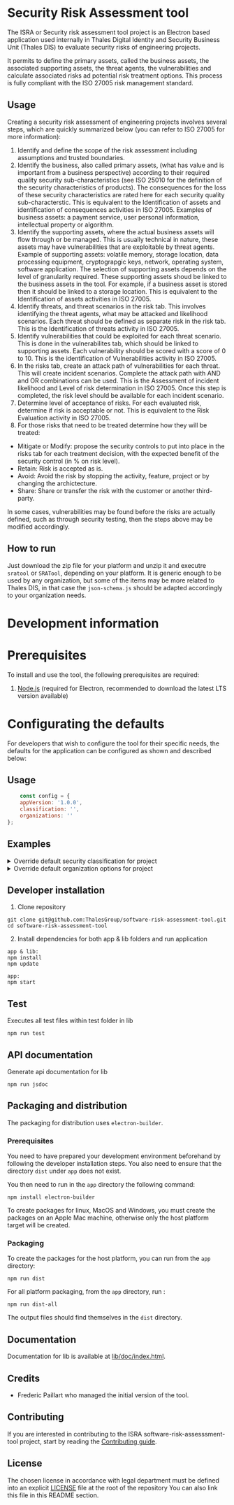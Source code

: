# Security Risk Assessment tool

The ISRA or Security risk assessment tool project is an Electron based application used internally in Thales Digital Identity and Security Business Unit (Thales DIS) to evaluate security risks of engineering projects. 

It permits to define the primary assets, called the business assets, the associated supporting assets, the threat agents, the vulnerabilities and calculate associated risks ad potential risk treatment options. This process is fully compliant with the ISO 27005 risk management standard.

## Usage ##

Creating a security risk assessment of engineering projects involves several steps, which are quickly summarized below (you can refer to ISO 27005 for more information):
1. Identify and define the scope of the risk assessment including assumptions and trusted boundaries.
2. Identify the business, also called primary assets, (what has value and is important from a business perspective) according to their required quality security sub-characteristics (see ISO 25010 for the definition of the security characteristics of products). The consequences for the loss of these security characteristics are rated here for each security quality sub-characterstic. This is equivalent to the Identification of assets and identification of consequences activities in ISO 27005. Examples of business assets: a payment service, user personal information, intellectual property or algorithm.
3. Identify the supporting assets, where the actual business assets will flow through or be managed. This is usually technical in nature, these assets may have vulnerabilities that are exploitable by threat agents. Example of supporting assets: volatile memory, storage location, data processing equipment, cryptograpgic keys, network, operating system, software application. The selection of supporting assets depends on the level of granularity required. These supporting assets shoud be linked to the business assets in the tool. For example, if a business asset is stored then it should be linked to a storage location. This is equivalent to the Identification of assets activities in ISO 27005.
4. Identify threats, and threat scenarios in the risk tab. This involves identifying the threat agents, what may be attacked and likelihood scenarios. Each threat should be defined as separate risk in the risk tab. This is the Identification of threats activity in ISO 27005.
5. Identify vulnerabilities that could be exploited for each threat scenario. This is done in the vulnerabilites tab, which should be linked to supporting assets. Each vulnerability should be scored with a score of 0 to 10. This is the identification of Vulnerabilities activity in ISO 27005.
6. In the risks tab, create an attack path of vulnerabilities for each threat. This will create incident scenarios. Complete the attack path with AND and OR combinations can be used. This is the Assessment of incident likelihood and Level of risk determination in ISO 27005. Once this step is completed, the risk level should be available for each incident scenario.
7. Determine level of acceptance of risks. For each evaluated risk, determine if risk is acceptable or not. This is equivalent to the Risk Evaluation activity in ISO 27005.
8. For those risks that need to be treated determine how they will be treated:
  * Mitigate or Modify: propose the security controls to put into place in the risks tab for each treatment decision, with the expected benefit of the security control (in % on risk level).
  * Retain: Risk is accepted as is.
  * Avoid:  Avoid the risk by stopping the activity, feature, project or by changing the archictecture.
  * Share: Share or transfer the risk with the customer or another third-party.
   
In some cases, vulnerabilities may be found before the risks are actually defined, such as through security testing, then the steps above may be modified accordingly.

## How to run ##

Just download the zip file for your platform and unzip it and executre `sratool` or `SRATool`, depending on your platform. It is generic enough to be used by any organization, but some of the items may be more related to Thales DIS, in that case the `json-schema.js` should be adapted accordingly to your organization needs.

# Development information

# Prerequisites ##

To install and use the tool, the following prerequisites are required:

1. [Node.js](https://nodejs.org/en/) (required for Electron, recommended to download the latest LTS version available)

# Configurating the defaults ##

For developers that wish to configure the tool for their specific needs, the defaults for the application can be configured as shown and described below:

## Usage ##

```js
    const config = {
    appVersion: '1.0.0',
    classification: '',
    organizations: ''
};

```

## Examples ##

<details>
  <summary>Override default security classification for project</summary>

```js
  const config = {
    appVersion: '1.0.0',
    classification: 'COMPANY CONFIDENTIAL {PROJECT}'
};

```

</details>


<details>
  <summary>Override default organization options for project</summary>

```js
  const config = {
    appVersion: '1.0.0',
    organizations: ['Governance division','IT division', 'FinTech division']
};
```

</details>


## Developer installation ##

1. Clone repository
```
git clone git@github.com:ThalesGroup/software-risk-assessment-tool.git
cd software-risk-assessment-tool
```
2. Install dependencies for both app & lib folders and run application
```
app & lib:
npm install
npm update

app:
npm start
```

## Test ##

Executes all test files within test folder in lib

```
npm run test
```

## API documentation ##

Generate api documentation for lib

```
npm run jsdoc
```

## Packaging and distribution ##

The packaging for distribution uses `electron-builder`. 

### Prerequisites

You need to have prepared your development environment beforehand by following the developer installation steps. You also need to ensure that the directory  `dist` under `app` does not exist.

You then need to run in the `app` directory the following command:

``` 
npm install electron-builder
```

To create packages for linux, MacOS and Windows, you must create the packages on an Apple Mac machine, otherwise only the host platform target will be created.

### Packaging

To create the packages for the host platform, you can run from the `app` directory:

``` 
npm run dist
```
For all platform packaging, from the `app` directory, run :

``` 
npm run dist-all
```

The output files should find themselves in the `dist` directory.


## Documentation

Documentation for lib is available at [lib/doc/index.html](lib/doc/index.html).

## Credits

* Frederic Paillart who managed the initial version of the tool.

## Contributing

If you are interested in contributing to the ISRA software-risk-assesssment-tool project, start by reading the [Contributing guide](/CONTRIBUTING.md).

## License

The chosen license in accordance with legal department must be defined into an explicit [LICENSE](https://github.com/ThalesGroup/template-project/blob/master/LICENSE) file at the root of the repository
You can also link this file in this README section.
